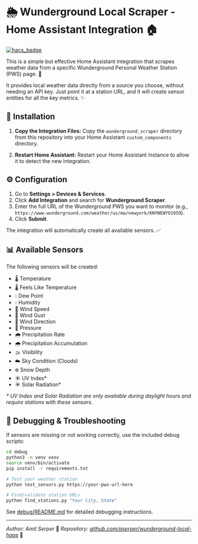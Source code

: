 # 🌦️ Wunderground Local Scraper - Home Assistant Integration 🏠

[![hacs_badge](https://img.shields.io/badge/HACS-Default-orange.svg)](https://github.com/hacs/integration)

This is a simple but effective Home Assistant integration that scrapes weather data from a specific Wunderground Personal Weather Station (PWS) page. 📡

It provides local weather data directly from a source you choose, without needing an API key. Just point it at a station URL, and it will create sensor entities for all the key metrics. ✨

## 🚀 Installation

1.  **Copy the Integration Files:**
    Copy the `wunderground_scraper` directory from this repository into your Home Assistant `custom_components` directory.

2.  **Restart Home Assistant:**
    Restart your Home Assistant instance to allow it to detect the new integration.

## ⚙️ Configuration

1.  Go to **Settings > Devices & Services**.
2.  Click **Add Integration** and search for **Wunderground Scraper**.
3.  Enter the full URL of the Wunderground PWS you want to monitor (e.g., `https://www.wunderground.com/weather/us/ma/newyork/KNYNEWYO1959`).
4.  Click **Submit**.

The integration will automatically create all available sensors. ✅

## 📊 Available Sensors

The following sensors will be created:

*   🌡️ Temperature
*   🌡️ Feels Like Temperature
*   💧 Dew Point
*   💧 Humidity
*   💨 Wind Speed
*   💨 Wind Gust
*   💨 Wind Direction
*   🎈 Pressure
*   🌧️ Precipitation Rate
*   🌧️ Precipitation Accumulation
*   🌫️ Visibility
*   ☁️ Sky Condition (Clouds)
*   ❄️ Snow Depth
*   ☀️ UV Index*
*   ☀️ Solar Radiation*

*\* UV Index and Solar Radiation are only available during daylight hours and require stations with these sensors.*

## 🐛 Debugging & Troubleshooting

If sensors are missing or not working correctly, use the included debug scripts:

```bash
cd debug
python3 -m venv venv
source venv/bin/activate
pip install -r requirements.txt

# Test your weather station
python test_sensors.py https://your-pws-url-here

# Find/validate station URLs
python find_stations.py "Your City, State"
```

See [debug/README.md](debug/README.md) for detailed debugging instructions.

---

*Author: Amit Serper* 👋
*Repository: [github.com/aserper/wunderground-local-haas](https://github.com/aserper/wunderground-local-haas)* 🔗